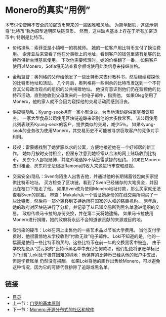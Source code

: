 # Monero的真实“用例”

本节讨论使用不安全的加密货币带来的一些困难和风险。 为简单起见，这些示例将“比特币”称为原型透明区块链货币。 然而，这些缺点基本上存在于所有加密货币中; 特别是比特币。

- 价格操纵：索菲亚是小镇唯一的机械师。 她的一位客户用比特币支付了换油费用。 索菲亚后来查看了他在分类帐上的地址，看到客户的钱包里装有足够的比特币供新兰博基尼使用。 下次他需要修理时，她的价格翻了一番。 如果客户使用过Monero，Sofia将无法查看余额或使用此类信息来操纵价格。

- 金融监督：奥列格的父母给他发了一些比特币来支付教科书，然后继续窥探他的比特币地址和活动。 几个月后，奥列格将一些剩余的比特币发送到一个不符合其父母政治观点的组织的公共捐赠地址。 他没有意识到他们仍在监控他的比特币活动，直到他收到父母发来的一封电子邮件，指责他。 如果Oleg使用了Monero，他的家人就不会因为窥探他的交易活动而感到沮丧。

- 供应链隐私：Kyung-seok拥有一家小型企业，为当地活动提供家庭餐饮服务。 一家大型食品公司使用区块链追踪来识别他的大多数常客。 该公司使用此列表联系Kyung-seok的客户，提供类似的交易，减少5％。 如果Kyung-seok的业务改为使用Monero，其交易历史不可能被寻求窃取客户的竞争对手利用。

- 歧视：雷蒙娜找到了她梦寐以求的公寓，方便地接近她在一个好邻居的新工作。 她每月按时支付租金，但房东注意到她经常从合法的网上赌场收到比特币。 房东个人鄙视赌博，并意外地选择不续签雷蒙娜的租约。 如果在Monero支付租金，房东将无法根据Ramona的收入来源进行审查和歧视。

- 交易安全/隐私：Sven向陌生人出售吉他，并通过他的长期储蓄钱包向买家提供比特币地址。 买方检查了区块链，看到了Sven已经储存的大笔资金，并因此在枪口下抢走了他。 如果Sven改为使用Monero地址付款，那么买家就无法查看Sven的财富。 审查：Makalah从一个验证她身份的在线交易所购买了一些比特币，然后将一部分转移到支持她所在国家的人权的慈善机构。 两年后，她的政府对区块链进行了分析，并记录了从已知交易所到黑名单激进组织的交易。 政府传唤马卡拉的身份交换，并在第二天将她逮捕。 如果马卡拉使用Monero进行捐赠，她的政府将永远不会知道该贡献的来源或目的地。

- 受污染的硬币：Loki在网上出售他的一些艺术品以节省大学费用。 当他支付学费时，他很震惊地从学校收到“付款无效”电子邮件。 Loki不知道的是，他的一幅画是使用一些比特币购买的，这些比特币在前一年的交换黑客中被盗。 由于学校拒绝从“受污染的”比特币黑名单中支付任何款项，他们拒绝将该账单标记为“付费”.Loki处于极其困难的境地：他保存的比特币已经从他的账户中支出，但是学费账单 仍然没有报酬。 如果Loki将他的画作出售给Monero，可以避免这种情况，因为它的可替代性排除了追踪或黑名单。

## 链接

- [目录](directory.md)
- 上一节：[门罗的基本原则](01.5.md)
- 下一节：[Monero:开源分布式的社区和软件](01.7.md)

